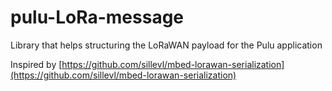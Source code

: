 # pulu-LoRa-message

Library that helps structuring the LoRaWAN payload for the Pulu application

Inspired by [https://github.com/sillevl/mbed-lorawan-serialization](https://github.com/sillevl/mbed-lorawan-serialization)
